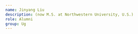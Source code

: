 ```yaml
---
name: Jinyang Liu 
description: (now M.S. at Northwestern University, U.S.)
role: Alumni
group: Ug
---
```


